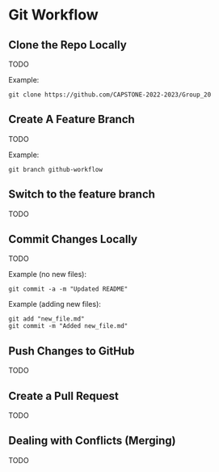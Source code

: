 # Git Workflow

## Clone the Repo Locally
TODO

Example:
```
git clone https://github.com/CAPSTONE-2022-2023/Group_20
```

## Create A Feature Branch
TODO

Example:
```
git branch github-workflow
```

## Switch to the feature branch
TODO

## Commit Changes Locally
TODO

Example (no new files):
```
git commit -a -m "Updated README"
```

Example (adding new files):
```
git add "new_file.md"
git commit -m "Added new_file.md"
```

## Push Changes to GitHub
TODO

## Create a Pull Request
TODO

## Dealing with Conflicts (Merging)
TODO
